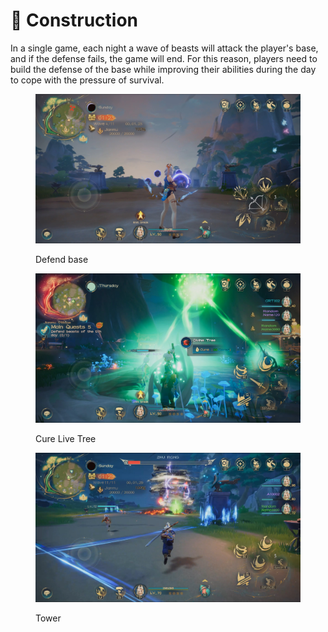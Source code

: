 # 🏰 Construction

In a single game, each night a wave of beasts will attack the player's base, and if the defense fails, the game will end. For this reason, players need to build the defense of the base while improving their abilities during the day to cope with the pressure of survival.

<figure><img src="../../.gitbook/assets/7B2E8236-D122-48db-9FA5-59A9FF2C61F2.jpg" alt=""><figcaption><p>Defend base</p></figcaption></figure>

<figure><img src="../../.gitbook/assets/EB736C33-DD1D-4638-A669-7F2341223667.jpg" alt=""><figcaption><p>Cure Live Tree</p></figcaption></figure>

<figure><img src="../../.gitbook/assets/2C185B11-16D6-43cc-9211-503F244C9F09.jpg" alt=""><figcaption><p>Tower</p></figcaption></figure>

